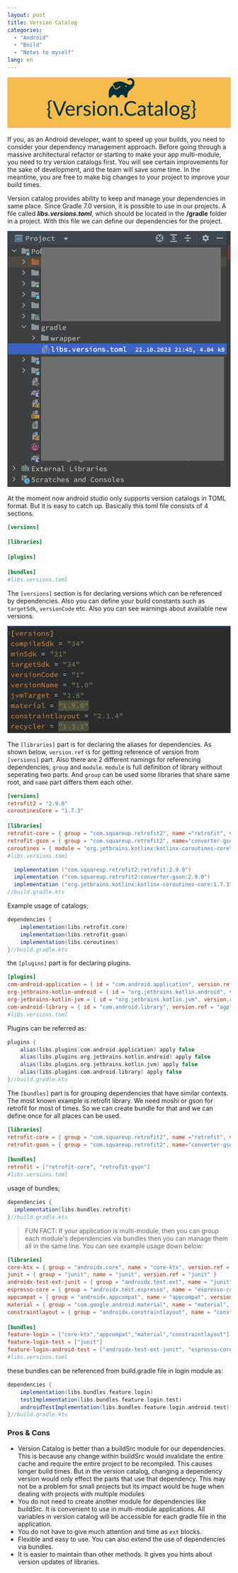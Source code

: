 ```yaml
---
layout: post
title: Version Catalog
categories:
  - "Android"
  - "Build"
  - "Notes to myself"
lang: en
---
```

![](/img/version-catalog/version-catalog.png)

If you, as an Android developer, want to speed up your builds, you need to consider your dependency management approach. Before going through a massive architectural refactor or starting to make your app multi-module, you need to try version catalogs first. You will see certain improvements for the sake of development, and the team will save some time. In the meantime, you are free to make big changes to your project to improve your build times.

<!--more-->

Version catalog provides ability to keep and manage your dependencies in same place. Since Gradle 7.0 version, it is possible to use in our projects. A file called ***libs.versions.toml***, which should be located in the **/gradle** folder in a project. With this file we can define our dependencies for the project.

<p align="center">
  <img src="/img/version-catalog/file-location.png" />
</p>


At the moment now android studio only supports version catalogs in TOML format. But it is easy to catch up. Basically this toml file consists of 4 sections. 

```toml
[versions]

[libraries]

[plugins]

[bundles]
#libs.versions.toml
```
The `[versions]` section is for declaring versions which can be referenced by dependencies. Also you can define your build constants such as `targetSdk`, `versionCode` etc. Also you can see warnings about available new versions. 
<p align="center">
  <img src="/img/version-catalog/toml-1.png" />
</p>

The `[libraries]` part is for declaring the aliases for dependencies. As shown below, `version.ref` is for getting reference of version from `[versions]` part. Also there are 2 different namings for referencing dependencies; `group` and `module`. `module` is full definition of library without seperating two parts. And `group` can be used some libraries that share same root, and `name` part differs them each other. 

```toml
[versions]
retrofit2 = "2.9.0"
coroutinesCore = "1.7.3"

[libraries]
retrofit-core = { group = "com.squareup.retrofit2", name ="retrofit", version.ref = "retrofit2" }
retrofit-gson = { group = "com.squareup.retrofit2", name="converter-gson", version.ref = "retrofit2" }
coroutines = { module = "org.jetbrains.kotlinx:kotlinx-coroutines-core", version.ref = "coroutinesCore" }
#libs.versions.toml
```

```gradle
  implementation ("com.squareup.retrofit2:retrofit:2.9.0")
  implementation ("com.squareup.retrofit2:converter-gson:2.9.0")
  implementation ("org.jetbrains.kotlinx:kotlinx-coroutines-core:1.7.3")
//build.gradle.kts
```

Example usage of catalogs;

```gradle
dependencies {
    implementation(libs.retrofit.core)
    implementation(libs.retrofit-gson)
    implementation(libs.coroutines)
}//build.gradle.kts
```

the `[plugins]` part is for declaring plugins.

```toml
[plugins]
com-android-application = { id = "com.android.application", version.ref = "agp" }
org-jetbrains-kotlin-android = { id = "org.jetbrains.kotlin.android", version.ref = "org-jetbrains-kotlin-android" }
org-jetbrains-kotlin-jvm = { id = "org.jetbrains.kotlin.jvm", version.ref = "org-jetbrains-kotlin-jvm" }
com-android-library = { id = "com.android.library", version.ref = "agp" }
#libs.versions.toml
```

Plugins can be referred as:

```gradle
plugins {
    alias(libs.plugins.com.android.application) apply false
    alias(libs.plugins.org.jetbrains.kotlin.android) apply false
    alias(libs.plugins.org.jetbrains.kotlin.jvm) apply false
    alias(libs.plugins.com.android.library) apply false
}//build.gradle.kts
```

The `[bundles]` part is for grouping dependencies that have similar contexts. The most known example is retrofit library. We need moshi or gson for retrofit for most of times. So we can create bundle for that and we can define once for all places can be used. 
  
```toml
[libraries]
retrofit-core = { group = "com.squareup.retrofit2", name ="retrofit", version.ref = "retrofit2" }
retrofit-gson = { group = "com.squareup.retrofit2", name="converter-gson", version.ref = "retrofit2" }

[bundles]
retrofit = ["retrofit-core", "retrofit-gson"]
#libs.versions.toml
```

usage of bundles;

```gradle
dependencies {
  implementation(libs.bundles.retrofit)
}//build.gradle.kts
```

>FUN FACT: If your application is multi-module, then you can group each module's dependencies via bundles then you can manage them all in the same line. You can see example usage down below: 

```toml
[libraries]
core-ktx = { group = "androidx.core", name = "core-ktx", version.ref = "core-ktx" }
junit = { group = "junit", name = "junit", version.ref = "junit" }
androidx-test-ext-junit = { group = "androidx.test.ext", name = "junit", version.ref = "androidx-test-ext-junit" }
espresso-core = { group = "androidx.test.espresso", name = "espresso-core", version.ref = "espresso-core" }
appcompat = { group = "androidx.appcompat", name = "appcompat", version.ref = "appcompat" }
material = { group = "com.google.android.material", name = "material", version.ref = "material" }
constraintlayout = { group = "androidx.constraintlayout", name = "constraintlayout", version.ref = "constraintlayout" }

[bundles]
feature-login = ["core-ktx","appcompat","material","constraintlayout"]
feature-login-test = ["junit"]
feature-login-android-test = ["androidx-test-ext-junit", "espresso-core"]
#libs.versions.toml
```

these bundles can be referenced from build.gradle file in login module as: 

```gradle
dependencies {
    implementation(libs.bundles.feature.login)
    testImplementation(libs.bundles.feature.login.test)
    androidTestImplementation(libs.bundles.feature.login.android.test)
}//build.gradle.kts
```

### Pros & Cons

- Version Catalog is better than a buildSrc module for our dependencies. This is because any change within buildSrc would invalidate the entire cache and require the entire project to be recompiled. This causes longer build times. But in the version catalog, changing a dependency version would only effect the parts that use that dependency. This may not be a problem for small projects but its impact would be huge when dealing with projects with multiple modules
- You do not need to create another module for dependencies like buildSrc. It is convenient to use in multi-module applications. All variables in version catalog will be accessible for each gradle file in the application.
- You do not have to give much attention and time as `ext` blocks. 
- Flexible and easy to use. You can also extend the use of dependencies via bundles.
- It is easier to maintain than other methods. It gives you hints about version updates of libraries. 
  



